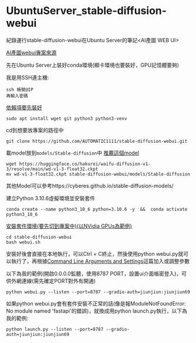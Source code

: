 # UbuntuServer_stable-diffusion-webui
紀錄運行stable-diffusion-webui在Ubuntu Server的筆記<AI產圖 WEB UI>

[AI產圖webui專案來源](https://github.com/AUTOMATIC1111/stable-diffusion-webui)

先在Ubuntu Server上裝好conda環境(顯卡環境也要裝好，GPU記憶體要夠)

我是用SSH連主機:
```
ssh 帳號@IP
再輸入密碼
```

[依賴項要先裝好](https://github.com/AUTOMATIC1111/stable-diffusion-webui/wiki/Dependencies)
```
sudo apt install wget git python3 python3-venv
```

cd到想要放專案的路徑中
```
git clone https://github.com/AUTOMATIC1111/stable-diffusion-webui.git
```

載model放到`models/Stable-diffusion`中
[推薦這個model](https://huggingface.co/hakurei/waifu-diffusion-v1-3/resolve/main/wd-v1-3-float32.ckpt)
```
wget https://huggingface.co/hakurei/waifu-diffusion-v1-3/resolve/main/wd-v1-3-float32.ckpt
mv wd-v1-3-float32.ckpt stable-diffusion-webui/models/Stable-diffusion
```
其他Model可以參考https://cyberes.github.io/stable-diffusion-models/

建立Python 3.10.6虛擬環境並安裝套件
```
conda create --name python3_10_6 python=3.10.6 -y  &&  conda activate python3_10_6
```

[安裝套件環境(要先切到專案中)(以NVidia GPUs為範例)](https://github.com/AUTOMATIC1111/stable-diffusion-webui/wiki/Install-and-Run-on-NVidia-GPUs)
```
cd stable-diffusion-webui
bash webui.sh
```

安裝好後會直接在本地執行，可以Ctrl + C終止，然後使用python webui.py就可以執行了，再根據[Command Line Arguments and Settings](https://github.com/AUTOMATIC1111/stable-diffusion-webui/wiki/Command-Line-Arguments-and-Settings#running-online)這篇加入或調整參數

以下為我的範例(開啟0.0.0.0監聽，使用8787 PORT，設置ui介面帳密登入)，可供外網連線(需先確定PORT對外有開通)
```
python webui.py --listen --port=8787 --gradio-auth=jiunjiun:jiunjiun69
```

如果python webui.py會有套件安裝不正常的話(像是報ModuleNotFoundError: No module named 'fastapi'的錯誤)，就換成用python launch.py執行，以下為我的範例:
```
python launch.py --listen --port=8787 --gradio-auth=jiunjiun:jiunjiun69
```
